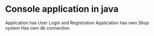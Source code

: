 # Console application in java

Application has User Login and Registration
Application has own Shop system
Has own db connection